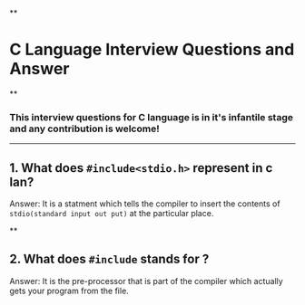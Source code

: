 **
# C Language Interview Questions and Answer


**
### This interview questions for C language is in it's infantile stage and any contribution is welcome!


***
## 1. What does `#include<stdio.h>` represent in c lan?

Answer: It is a statment which tells the compiler to insert the contents of `stdio(standard input out put)` at the particular place.

**
## 2. What does `#include` stands for ?

Answer: It is the pre-processor that is part of the compiler which actually gets your program from the file.

